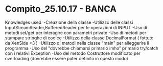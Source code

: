 # Compito_25.10.17 - BANCA

Knowledges used: 
-Creazione della classe
-Utilizzo delle classi InputStreamReader,BufferedReader per le operazioni di INPUT
-Uso di metodi set/get per interagire con parametri private
-Uso di metodi per stampare stringhe di codice
-Utilizzo della classe DecimalFormat ( fottuto da XenSide <3 )
-Utilizzo di metodi nella classe "main" per alleggerire il programma
-Uso del "dovrebbe chiamarsi primario imho" primario try/catch con i relativi Exception 
-Uso del metodo Costruttore modificato per overloading (dovrebbe essere poter definito in questo modo)

